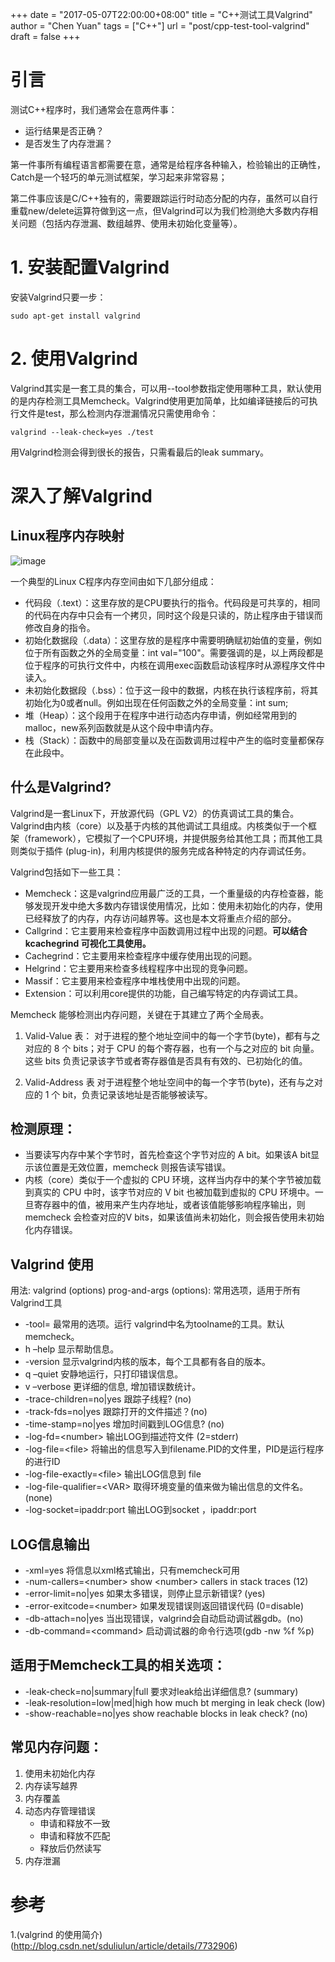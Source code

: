 +++
date = "2017-05-07T22:00:00+08:00"
title = "C++测试工具Valgrind"
author = "Chen Yuan"
tags = ["C++"]
url = "post/cpp-test-tool-valgrind"
draft = false
+++
    
	
# 引言
测试C++程序时，我们通常会在意两件事：

- 运行结果是否正确？
- 是否发生了内存泄漏？    

第一件事所有编程语言都需要在意，通常是给程序各种输入，检验输出的正确性，Catch是一个轻巧的单元测试框架，学习起来非常容易；    

第二件事应该是C/C++独有的，需要跟踪运行时动态分配的内存，虽然可以自行重载new/delete运算符做到这一点，但Valgrind可以为我们检测绝大多数内存相关问题（包括内存泄漏、数组越界、使用未初始化变量等）。

<!--more-->

# 1. 安装配置Valgrind
安装Valgrind只要一步：
```
sudo apt-get install valgrind
```
# 2. 使用Valgrind
Valgrind其实是一套工具的集合，可以用--tool参数指定使用哪种工具，默认使用的是内存检测工具Memcheck。Valgrind使用更加简单，比如编译链接后的可执行文件是test，那么检测内存泄漏情况只需使用命令：
```
valgrind --leak-check=yes ./test
```
用Valgrind检测会得到很长的报告，只需看最后的leak summary。

# 深入了解Valgrind
## Linux程序内存映射
![image](http://d1hyf4ir1gqw6c.cloudfront.net//wp-content/uploads/Memory-Layout.gif)    

一个典型的Linux C程序内存空间由如下几部分组成：    

- 代码段（.text）：这里存放的是CPU要执行的指令。代码段是可共享的，相同的代码在内存中只会有一个拷贝，同时这个段是只读的，防止程序由于错误而修改自身的指令。
- 初始化数据段（.data）：这里存放的是程序中需要明确赋初始值的变量，例如位于所有函数之外的全局变量：int val="100"。需要强调的是，以上两段都是位于程序的可执行文件中，内核在调用exec函数启动该程序时从源程序文件中读入。
- 未初始化数据段（.bss）：位于这一段中的数据，内核在执行该程序前，将其初始化为0或者null。例如出现在任何函数之外的全局变量：int sum;
- 堆（Heap）：这个段用于在程序中进行动态内存申请，例如经常用到的malloc，new系列函数就是从这个段中申请内存。
- 栈（Stack）：函数中的局部变量以及在函数调用过程中产生的临时变量都保存在此段中。

## 什么是Valgrind?
Valgrind是一套Linux下，开放源代码（GPL V2）的仿真调试工具的集合。Valgrind由内核（core）以及基于内核的其他调试工具组成。内核类似于一个框架（framework），它模拟了一个CPU环境，并提供服务给其他工具；而其他工具则类似于插件 (plug-in)，利用内核提供的服务完成各种特定的内存调试任务。
    
Valgrind包括如下一些工具：

- Memcheck：这是valgrind应用最广泛的工具，一个重量级的内存检查器，能够发现开发中绝大多数内存错误使用情况，比如：使用未初始化的内存，使用已经释放了的内存，内存访问越界等。这也是本文将重点介绍的部分。
- Callgrind：它主要用来检查程序中函数调用过程中出现的问题。**可以结合 kcachegrind 可视化工具使用。**
- Cachegrind：它主要用来检查程序中缓存使用出现的问题。
- Helgrind：它主要用来检查多线程程序中出现的竞争问题。
- Massif：它主要用来检查程序中堆栈使用中出现的问题。
- Extension：可以利用core提供的功能，自己编写特定的内存调试工具。

Memcheck 能够检测出内存问题，关键在于其建立了两个全局表。    
 
1. Valid-Value 表：
对于进程的整个地址空间中的每一个字节(byte)，都有与之对应的 8 个 bits；对于 CPU 的每个寄存器，也有一个与之对应的 bit 向量。这些 bits 负责记录该字节或者寄存器值是否具有有效的、已初始化的值。    

1. Valid-Address 表
对于进程整个地址空间中的每一个字节(byte)，还有与之对应的 1 个 bit，负责记录该地址是否能够被读写。   

## 检测原理：    
- 当要读写内存中某个字节时，首先检查这个字节对应的 A bit。如果该A bit显示该位置是无效位置，memcheck 则报告读写错误。
- 内核（core）类似于一个虚拟的 CPU 环境，这样当内存中的某个字节被加载到真实的 CPU 中时，该字节对应的 V bit 也被加载到虚拟的 CPU 环境中。一旦寄存器中的值，被用来产生内存地址，或者该值能够影响程序输出，则 memcheck 会检查对应的V bits，如果该值尚未初始化，则会报告使用未初始化内存错误。


## Valgrind 使用         

用法: valgrind (options) prog-and-args (options):         常用选项，适用于所有Valgrind工具   

- -tool=<name> 最常用的选项。运行 valgrind中名为toolname的工具。默认memcheck。
- h –help 显示帮助信息。
- -version 显示valgrind内核的版本，每个工具都有各自的版本。
- q –quiet 安静地运行，只打印错误信息。
- v –verbose 更详细的信息, 增加错误数统计。
- -trace-children=no|yes 跟踪子线程? (no)
- -track-fds=no|yes 跟踪打开的文件描述？(no)
- -time-stamp=no|yes 增加时间戳到LOG信息? (no)
- -log-fd=\<number\> 输出LOG到描述符文件 (2=stderr)
- -log-file=\<file\> 将输出的信息写入到filename.PID的文件里，PID是运行程序的进行ID
- -log-file-exactly=\<file\> 输出LOG信息到 file
- -log-file-qualifier=\<VAR\> 取得环境变量的值来做为输出信息的文件名。 (none)
- -log-socket=ipaddr:port 输出LOG到socket ，ipaddr:port    

## LOG信息输出    

- -xml=yes 将信息以xml格式输出，只有memcheck可用
- -num-callers=\<number\> show \<number\> callers in stack traces (12)
- -error-limit=no|yes 如果太多错误，则停止显示新错误? (yes)
- -error-exitcode=\<number\> 如果发现错误则返回错误代码 (0=disable)
- -db-attach=no|yes 当出现错误，valgrind会自动启动调试器gdb。(no)
- -db-command=\<command\> 启动调试器的命令行选项(gdb -nw %f %p)    

## 适用于Memcheck工具的相关选项：    

- -leak-check=no|summary|full 要求对leak给出详细信息? (summary)
- -leak-resolution=low|med|high how much bt merging in leak check (low)
- -show-reachable=no|yes show reachable blocks in leak check? (no)    

## 常见内存问题：
1. 使用未初始化内存
2. 内存读写越界
3. 内存覆盖
4. 动态内存管理错误
    - 申请和释放不一致
    - 申请和释放不匹配
    - 释放后仍然读写
1. 内存泄漏

# 参考
1.(valgrind 的使用简介)(http://blog.csdn.net/sduliulun/article/details/7732906)
